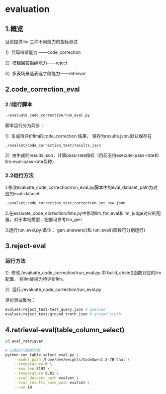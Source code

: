 # evaluation

## 1.概览

目前提供llm 三种不同能力的指标测试

1）代码纠错能力 ——code_correction

2）模糊回答拒绝能力——reject

3）多表场景选表选字段能力——retrievar

## 2.code_correction_eval

### 2.1运行脚本

```python
./evaluate_code_correction/run_eval.py
```

脚本运行分为两步：

1）生成待评价llm的code_correction 结果， 保存为results.json,默认保存在

`./evalset/code_correction_test/results.json`

2）由生成的results.json，计算pass-rate指标（目前支持execute-pass-rate和llm-eval-pass-rate两种）

### 2.2运行方法

1.修改evaluate_code_correction/run_eval.py脚本中的eval_dataset_path为对应的eval-dataset

```python
./evalset/code_correction_test/correction_set_new.json
```

2.在evaluate_code_correction/llms.py中修改llm_for_eval和llm_judge对应的配置，对于本地模型，配置可参考llm_gen

3.运行run_eval.py(备注： gen_answers()和 run_eval()函数可分别运行)

## 3.reject-eval

### 运行方法

1）修改./evaluate_code_correction/run_eval.py 中 build_chain()函数对应的llm配置， 将llm替换为待评价llm。

2）运行./evaluate_code_correction/run_eval.py

评价测试集为：

```python
evalset/reject_test/test_query.json # queries
evalset/reject_test/ground_truth.json # ground_truth
```

## 4.retrieval-eval(table_column_select)
```bash
cd eval_retriever

# 以跑10行数据为例
python run_table_select_eval.py \
    --model_path /home/dev/weights/CodeQwen1.5-7B-Chat \
    --temperature 0 \
    --max_len 8192 \
    --temperature 0.01 \
    --eval_dataset_path evalset \
    --eval_results_save_path evalset \
    --num 10
```